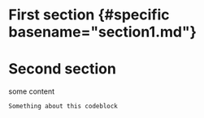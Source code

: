 # First section {#specific basename="section1.md"}

# Second section

some content


~~~~{#specific basename="codeblock1.md"}
Something about this codeblock
~~~~

